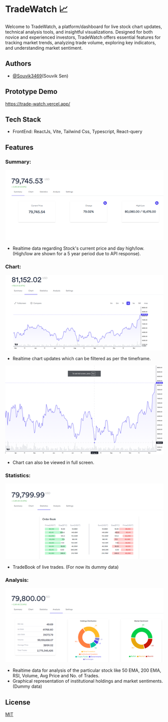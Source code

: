 
# TradeWatch 📈

Welcome to TradeWatch, a platform/dashboard for live stock chart updates, technical analysis tools, and insightful visualizations. Designed for both novice and experienced investors, TradeWatch offers essential features for tracking market trends, analyzing trade volume, exploring key indicators, and understanding market sentiment.

## Authors

- [@Souvik3469](https://github.com/Souvik3469)(Souvik Sen)

## Prototype Demo 
https://trade-watch.vercel.app/

## Tech Stack
- FrontEnd: ReactJs, Vite, Tailwind Css, Typescript, React-query




## Features

### Summary: 
![Summary](https://github.com/Souvik3469/TradeWatch/blob/main/public/Summary.png)
- Realtime data regarding Stock's current price and day high/low. (High/low are shown for a 5 year period due to API response).

### Chart: 
![Chart](https://github.com/Souvik3469/TradeWatch/blob/main/public/Chart2.png)
- Realtime chart updates which can be filtered as per the timeframe.
  
![FullScreen](https://github.com/Souvik3469/TradeWatch/blob/main/public/Chart_fullscreen2.png)
- Chart can also be viewed in full screen.

### Statistics: 
![Statistics](https://github.com/Souvik3469/TradeWatch/blob/main/public/Statistics.png)
- TradeBook of live trades. (For now its dummy data)

### Analysis: 
![Analysis](https://github.com/Souvik3469/TradeWatch/blob/main/public/Analysis.png)
- Realtime data for analysis of the particular stock like 50 EMA, 200 EMA, RSI, Volume, Avg Price and No. of Trades.
- Graphical representation of institutional holdings and market sentiments. (Dummy data)


## License

[MIT](https://choosealicense.com/licenses/mit/)


